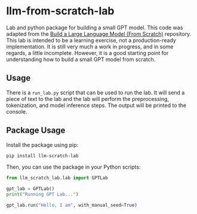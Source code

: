 # llm-from-scratch-lab
Lab and python package for building a small GPT model. This code was adapted from the [Build a Large Language Model (From Scratch)](https://github.com/rasbt/LLMs-from-scratch) repository. This lab is intended to be a learning exercise, not a production-ready implementation.
It is still very much a work in progress, and in some regards, a little incomplete. However, it is a good starting point for understanding how to build a small GPT model from scratch.

## Usage
There is a `run_lab.py` script that can be used to run the lab. It will send a piece of text to the lab and the lab will perform the preprocessing, tokenization, and model inference steps. The output will be printed to the console.

## Package Usage
Install the package using pip:
```bash
pip install llm-scratch-lab
```

Then, you can use the package in your Python scripts:
```python
from llm_scratch_lab.lab import GPTLab

gpt_lab = GPTLab()
print("Running GPT Lab...")

gpt_lab.run("Hello, I am", with_manual_seed=True)
```
